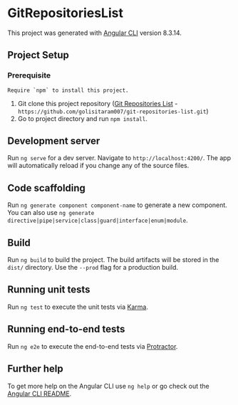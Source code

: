 # GitRepositoriesList

This project was generated with [Angular CLI](https://github.com/angular/angular-cli) version 8.3.14.

## Project Setup

### Prerequisite
    Require `npm` to install this project.
1. Git clone this project repository ([Git Repositories List](https://github.com/golisitaram007/git-repositories-list.git) - `https://github.com/golisitaram007/git-repositories-list.git`)
2. Go to project directory and run `npm install`.

## Development server

Run `ng serve` for a dev server. Navigate to `http://localhost:4200/`. The app will automatically reload if you change any of the source files.

## Code scaffolding

Run `ng generate component component-name` to generate a new component. You can also use `ng generate directive|pipe|service|class|guard|interface|enum|module`.

## Build

Run `ng build` to build the project. The build artifacts will be stored in the `dist/` directory. Use the `--prod` flag for a production build.

## Running unit tests

Run `ng test` to execute the unit tests via [Karma](https://karma-runner.github.io).

## Running end-to-end tests

Run `ng e2e` to execute the end-to-end tests via [Protractor](http://www.protractortest.org/).

## Further help

To get more help on the Angular CLI use `ng help` or go check out the [Angular CLI README](https://github.com/angular/angular-cli/blob/master/README.md).
